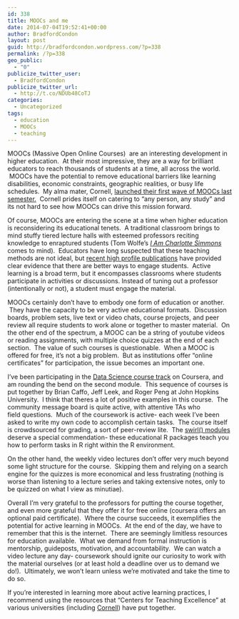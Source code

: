 ```yaml
---
id: 338
title: MOOCs and me
date: 2014-07-04T19:52:41+00:00
author: BradfordCondon
layout: post
guid: http://bradfordcondon.wordpress.com/?p=338
permalink: /?p=338
geo_public:
  - "0"
publicize_twitter_user:
  - BradfordCondon
publicize_twitter_url:
  - http://t.co/NDUb48CoTJ
categories:
  - Uncategorized
tags:
  - education
  - MOOCs
  - teaching
---
```

MOOCs (Massive Open Online Courses)  are an interesting development in higher education.  At their most impressive, they are a way for brilliant educators to reach thousands of students at a time, all across the world.  MOOCs have the potential to remove educational barriers like learning disabilities, economic constraints, geographic realities, or busy life schedules.  My alma mater, Cornell, [launched their first wave of MOOCs last semester.](http://www.news.cornell.edu/stories/2013/10/cornell-s-first-four-moocs-launch-next-semester)  Cornell prides itself on catering to &#8220;any person, any study&#8221; and its not hard to see how MOOCs can drive this mission forward.

Of course, MOOCs are entering the scene at a time when higher education is reconsidering its educational tenets.  A traditional classroom brings to mind stuffy tiered lecture halls with esteemed professors reciting knowledge to enraptured students (Tom Wolfe&#8217;s [_I Am Charlotte Simmons_](http://www.amazon.com/Am-Charlotte-Simmons-Novel/dp/0312424442) comes to mind).  Educators have long suspected that these teaching methods are not ideal, but [recent high profile publications](http://www.pnas.org/content/early/2014/05/08/1319030111) have provided clear evidence that there are better ways to engage students.  Active learning is a broad term, but it encompasses classrooms where students participate in activities or discussions. Instead of tuning out a professor (intentionally or not), a student must engage the material.

MOOCs certainly don&#8217;t have to embody one form of education or another.  They have the capacity to be very active educational formats.  Discussion boards, problem sets, live text or video chats, course projects, and peer review all require students to work alone or together to master material.  On the other end of the spectrum, a MOOC can be a string of youtube videos or reading assignments, with multiple choice quizzes at the end of each section.  The value of such courses is questionable.  When a MOOC is offered for free, it&#8217;s not a big problem.  But as institutions offer &#8220;online certificates&#8221; for participation, the issue becomes an important one.

I&#8217;ve been participating in the [Data Science course track](https://www.coursera.org/specialization/jhudatascience/1?utm_medium=courseDescripTop) on Coursera, and am rounding the bend on the second module.  This sequence of courses is put together by Brian Caffo, Jeff Leek, and Roger Peng at John Hopkins University.  I think that theres a lot of positive examples in this course.  The community message board is quite active, with attentive TAs who field questions.  Much of the coursework is active- each week I&#8217;ve been asked to write my own code to accomplish certain tasks.  The course itself is crowdsourced for grading, a sort of peer-review lite.  The [swirl() modules](http://swirlstats.com/) deserve a special commendation- these educational R packages teach you how to perform tasks in R right within the R environment.

On the other hand, the weekly video lectures don&#8217;t offer very much beyond some light structure for the course.  Skipping them and relying on a search engine for the quizzes is more economical and less frustrating (nothing is worse than listening to a lecture series and taking extensive notes, only to be quizzed on what I view as minutiae).

Overall I&#8217;m very grateful to the professors for putting the course together, and even more grateful that they offer it for free online (coursera offers an optional paid certificate).  Where the course succeeds, it exemplifies the potential for active learning in MOOCs.  At the end of the day, we have to remember that this is the internet.  There are seemingly limitless resources for education available.  What we demand from formal instruction is mentorship, guideposts, motivation, and accountability.  We can watch a video lecture any day- coursework should ignite our curiosity to work with the material ourselves (or at least hold a deadline over us to demand we do!).  Ultimately, we won&#8217;t learn unless we&#8217;re motivated and take the time to do so.

If you&#8217;re interested in learning more about active learning practices, I recommend using the resources that &#8220;Centers for Teaching Excellence&#8221; at various universities (including [Cornell](http://www.cte.cornell.edu/)) have put together.